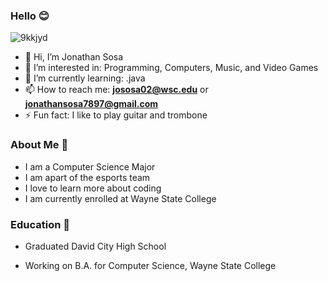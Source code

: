 ### Hello 😊
![9kkjyd](https://github.com/user-attachments/assets/0c3d50a3-1f57-4f56-b33e-66827c43b2e5)
- 👋 Hi, I’m Jonathan Sosa
- 👀 I’m interested in: Programming, Computers, Music, and Video Games
- 🌱 I’m currently learning: .java
- 📫 How to reach me: **jososa02@wsc.edu** or **jonathansosa7897@gmail.com**
- ⚡ Fun fact: I like to play guitar and trombone

### About Me 🎈
- I am a Computer Science Major
- I am apart of the esports team
- I love to learn more about coding
- I am currently enrolled at Wayne State College

### Education 📖

- Graduated David City High School

- Working on B.A. for Computer Science, Wayne State College
<!---
jososa02/jososa02 is a ✨ special ✨ repository because its `README.md` (this file) appears on your GitHub profile.
You can click the Preview link to take a look at your changes.
--->
